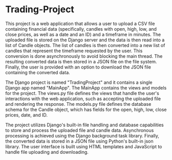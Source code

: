 # Trading-Project



This project is a web application that allows a user to upload a CSV file containing financial data (specifically, candles with open, high, low, and close prices, as well as a date and an ID) and a timeframe in minutes. The uploaded file is stored on the Django server and the data is then read into a list of Candle objects. The list of candles is then converted into a new list of candles that represent the timeframe requested by the user. This conversion is done asynchronously to avoid blocking the main thread. The resulting converted data is then stored in a JSON file on the file system. Finally, the user is provided with an option to download the JSON file containing the converted data.

The Django project is named "TradingProject" and it contains a single Django app named "MainApp". The MainApp contains the views and models for the project. The views.py file defines the views that handle the user's interactions with the web application, such as accepting the uploaded file and rendering the response. The models.py file defines the database schema for the Candle object, which has fields for the open, high, low, close prices, date, and ID.

The project utilizes Django's built-in file handling and database capabilities to store and process the uploaded file and candle data. Asynchronous processing is achieved using the Django background task library. Finally, the converted data is stored in a JSON file using Python's built-in json library. The user interface is built using HTML templates and JavaScript to handle file uploading and downloading.





